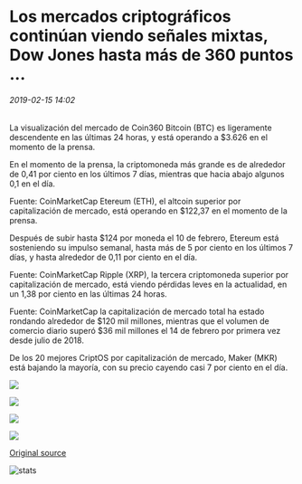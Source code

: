 # Los mercados criptográficos continúan viendo señales mixtas, Dow Jones hasta más de 360 puntos ...

###### 2019-02-15 14:02

La visualización del mercado de Coin360 Bitcoin (BTC) es ligeramente descendente en las últimas 24 horas, y está operando a $3.626 en el momento de la prensa.

En el momento de la prensa, la criptomoneda más grande es de alrededor de 0,41 por ciento en los últimos 7 días, mientras que hacia abajo algunos 0,1 en el día.

Fuente: CoinMarketCap Etereum (ETH), el altcoin superior por capitalización de mercado, está operando en $122,37 en el momento de la prensa.

Después de subir hasta $124 por moneda el 10 de febrero, Etereum está sosteniendo su impulso semanal, hasta más de 5 por ciento en los últimos 7 días, y hasta alrededor de 0,11 por ciento en el día.

Fuente: CoinMarketCap Ripple (XRP), la tercera criptomoneda superior por capitalización de mercado, está viendo pérdidas leves en la actualidad, en un 1,38 por ciento en las últimas 24 horas.

Fuente: CoinMarketCap la capitalización de mercado total ha estado rondando alrededor de $120 mil millones, mientras que el volumen de comercio diario superó $36 mil millones el 14 de febrero por primera vez desde julio de 2018.

De los 20 mejores CriptOS por capitalización de mercado, Maker (MKR) está bajando la mayoría, con su precio cayendo casi 7 por ciento en el día.

![](https://s3.cointelegraph.com/storage/uploads/view/eca043aabb69a284e81d11ac4ab52a89.png)

![](https://s3.cointelegraph.com/storage/uploads/view/23fef2b6ef984f6531f9197f15ede8eb.jpeg)

![](https://s3.cointelegraph.com/storage/uploads/view/26f2d77bfcd3d7d461d9c5b29d923246.jpeg)

![](https://s3.cointelegraph.com/storage/uploads/view/722a84d33a519006d8777c34f01e465f.jpeg)

[Original source](https://cointelegraph.com/news/crypto-markets-continue-to-see-mixed-signals-dow-jones-up-over-360-points)

![stats](https://c.statcounter.com/11760860/0/a89fa40b/1/ "stats")